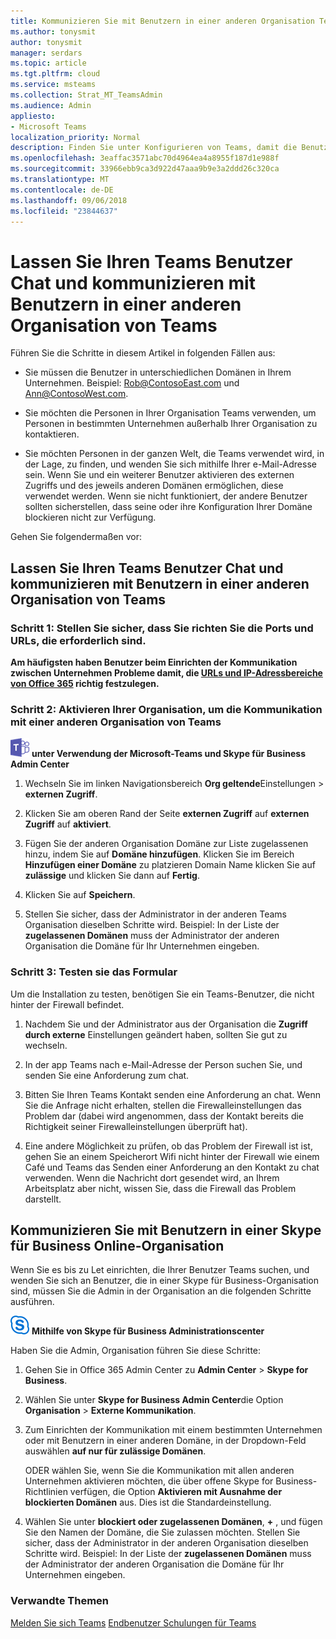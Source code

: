 ```yaml
---
title: Kommunizieren Sie mit Benutzern in einer anderen Organisation Teams
ms.author: tonysmit
author: tonysmit
manager: serdars
ms.topic: article
ms.tgt.pltfrm: cloud
ms.service: msteams
ms.collection: Strat_MT_TeamsAdmin
ms.audience: Admin
appliesto:
- Microsoft Teams
localization_priority: Normal
description: Finden Sie unter Konfigurieren von Teams, damit die Benutzer mit Benutzern in anderen Organisationen kommunizieren können.
ms.openlocfilehash: 3eaffac3571abc70d4964ea4a8955f187d1e988f
ms.sourcegitcommit: 33966ebb9ca3d922d47aaa9b9e3a2ddd26c320ca
ms.translationtype: MT
ms.contentlocale: de-DE
ms.lasthandoff: 09/06/2018
ms.locfileid: "23844637"
---
```

# <a name="let-your-teams-users-chat-and-communicate-with-users-in-another-teams-organization"></a>Lassen Sie Ihren Teams Benutzer Chat und kommunizieren mit Benutzern in einer anderen Organisation von Teams

Führen Sie die Schritte in diesem Artikel in folgenden Fällen aus:
  
- Sie müssen die Benutzer in unterschiedlichen Domänen in Ihrem Unternehmen. Beispiel: Rob@ContosoEast.com und Ann@ContosoWest.com.
    
- Sie möchten die Personen in Ihrer Organisation Teams verwenden, um Personen in bestimmten Unternehmen außerhalb Ihrer Organisation zu kontaktieren.
    
- Sie möchten Personen in der ganzen Welt, die Teams verwendet wird, in der Lage, zu finden, und wenden Sie sich mithilfe Ihrer e-Mail-Adresse sein. Wenn Sie und ein weiterer Benutzer aktivieren des externen Zugriffs und des jeweils anderen Domänen ermöglichen, diese verwendet werden. Wenn sie nicht funktioniert, der andere Benutzer sollten sicherstellen, dass seine oder ihre Konfiguration Ihrer Domäne blockieren nicht zur Verfügung.

Gehen Sie folgendermaßen vor:

## <a name="let-your-teams-users-chat-and-communicate-with-users-in-another-teams-organization"></a>Lassen Sie Ihren Teams Benutzer Chat und kommunizieren mit Benutzern in einer anderen Organisation von Teams

### <a name="step-1---make-sure-to-set-up-the-ports-and-urls-that-are-needed"></a>Schritt 1: Stellen Sie sicher, dass Sie richten Sie die Ports und URLs, die erforderlich sind.

**Am häufigsten haben Benutzer beim Einrichten der Kommunikation zwischen Unternehmen Probleme damit, die [URLs und IP-Adressbereiche von Office 365](https://docs.microsoft.com/microsoftteams/office-365-urls-ip-address-ranges) richtig festzulegen.**

### <a name="step-2---enable-your-organization-to-communicate-with-another-teams-organization"></a>Schritt 2: Aktivieren Ihrer Organisation, um die Kommunikation mit einer anderen Organisation von Teams

![Teams-Logo-30x30.png](media/teams-logo-30x30.png) **unter Verwendung der Microsoft-Teams und Skype für Business Admin Center**

   1. Wechseln Sie im linken Navigationsbereich **Org geltende**Einstellungen > **externen Zugriff**. 

   2. Klicken Sie am oberen Rand der Seite **externen Zugriff** auf **externen Zugriff** auf **aktiviert**. 

   3. Fügen Sie der anderen Organisation Domäne zur Liste zugelassenen hinzu, indem Sie auf **Domäne hinzufügen**. Klicken Sie im Bereich **Hinzufügen einer Domäne** zu platzieren Domain Name klicken Sie auf **zulässige** und klicken Sie dann auf **Fertig**.

   4. Klicken Sie auf **Speichern**. 

   5. Stellen Sie sicher, dass der Administrator in der anderen Teams Organisation dieselben Schritte wird. Beispiel: In der Liste der **zugelassenen Domänen** muss der Administrator der anderen Organisation die Domäne für Ihr Unternehmen eingeben.

### <a name="step-3---test-it"></a>Schritt 3: Testen sie das Formular
Um die Installation zu testen, benötigen Sie ein Teams-Benutzer, die nicht hinter der Firewall befindet.
  
   1. Nachdem Sie und der Administrator aus der Organisation die **Zugriff durch externe** Einstellungen geändert haben, sollten Sie gut zu wechseln.
    
   2. In der app Teams nach e-Mail-Adresse der Person suchen Sie, und senden Sie eine Anforderung zum chat.
    
   3. Bitten Sie Ihren Teams Kontakt senden eine Anforderung an chat. Wenn Sie die Anfrage nicht erhalten, stellen die Firewalleinstellungen das Problem dar (dabei wird angenommen, dass der Kontakt bereits die Richtigkeit seiner Firewalleinstellungen überprüft hat).
    
   4. Eine andere Möglichkeit zu prüfen, ob das Problem der Firewall ist ist, gehen Sie an einem Speicherort Wifi nicht hinter der Firewall wie einem Café und Teams das Senden einer Anforderung an den Kontakt zu chat verwenden. Wenn die Nachricht dort gesendet wird, an Ihrem Arbeitsplatz aber nicht, wissen Sie, dass die Firewall das Problem darstellt.

## <a name="communicate-with-users-in-a-skype-for-business-online-organization"></a>Kommunizieren Sie mit Benutzern in einer Skype für Business Online-Organisation

Wenn Sie es bis zu Let einrichten, die Ihrer Benutzer Teams suchen, und wenden Sie sich an Benutzer, die in einer Skype für Business-Organisation sind, müssen Sie die Admin in der Organisation an die folgenden Schritte ausführen.

![SFB-Logo-30x30.png](media/sfb-logo-30x30.png) **Mithilfe von Skype für Business Administrationscenter** 

Haben Sie die Admin, Organisation führen Sie diese Schritte:
    
1. Gehen Sie in Office 365 Admin Center zu **Admin Center** > **Skype for Business**.
  
2. Wählen Sie unter **Skype for Business Admin Center**die Option **Organisation** > **Externe Kommunikation**.
    
3. Zum Einrichten der Kommunikation mit einem bestimmten Unternehmen oder mit Benutzern in einer anderen Domäne, in der Dropdown-Feld auswählen **auf nur für zulässige Domänen**.
    
    ODER wählen Sie, wenn Sie die Kommunikation mit allen anderen Unternehmen aktivieren möchten, die über offene Skype for Business-Richtlinien verfügen, die Option **Aktivieren mit Ausnahme der blockierten Domänen** aus. Dies ist die Standardeinstellung.
    
4. Wählen Sie unter **blockiert oder zugelassenen Domänen**, **+** , und fügen Sie den Namen der Domäne, die Sie zulassen möchten. Stellen Sie sicher, dass der Administrator in der anderen Organisation dieselben Schritte wird. Beispiel: In der Liste der **zugelassenen Domänen** muss der Administrator der anderen Organisation die Domäne für Ihr Unternehmen eingeben.
    
### <a name="related-topics"></a>Verwandte Themen

[Melden Sie sich Teams](sign-in-teams.md)
[Endbenutzer Schulungen für Teams](enduser-training.md)

